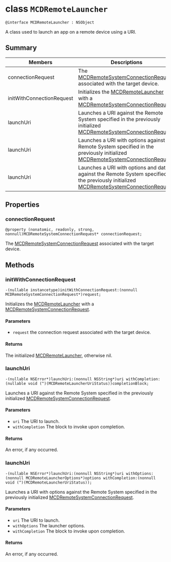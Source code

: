 # class `MCDRemoteLauncher` 

```
@interface MCDRemoteLauncher : NSObject
```  

A class used to launch an app on a remote device using a URI.

## Summary

 Members | Descriptions                                
----|---------
connectionRequest | The [MCDRemoteSystemConnectionRequest](MCDRemoteSystemConnectionRequest.md) associated with the target device.
initWithConnectionRequest | Initializes the [MCDRemoteLauncher](MCDRemoteLauncher.md) with a [MCDRemoteSystemConnectionRequest](MCDRemoteSystemConnectionRequest.md).
launchUri | Launches a URI against the Remote System specified in the previously initialized [MCDRemoteSystemConnectionRequest](MCDRemoteSystemConnectionRequest.md).
launchUri | Launches a URI with options against the Remote System specified in the previously initialized [MCDRemoteSystemConnectionRequest](MCDRemoteSystemConnectionRequest.md).
launchUri | Launches a URI with options and data against the Remote System specified in the previously initialized [MCDRemoteSystemConnectionRequest](MCDRemoteSystemConnectionRequest.md).

## Properties

### connectionRequest
`@property (nonatomic, readonly, strong, nonnull)MCDRemoteSystemConnectionRequest* connectionRequest;`

The [MCDRemoteSystemConnectionRequest](MCDRemoteSystemConnectionRequest.md) associated with the target device.

## Methods

### initWithConnectionRequest
`-(nullable instancetype)initWithConnectionRequest:(nonnull MCDRemoteSystemConnectionRequest*)request;`

Initializes the [MCDRemoteLauncher](MCDRemoteLauncher.md) with a [MCDRemoteSystemConnectionRequest](MCDRemoteSystemConnectionRequest.md).

#### Parameters
* `request` the connection request associated with the target device.

#### Returns
The initialized [MCDRemoteLauncher](MCDRemoteLauncher.md), otherwise nil.

### launchUri
`-(nullable NSError*)launchUri:(nonnull NSString*)uri withCompletion:(nullable void (^)(MCDRemoteLauncherUriStatus))completionBlock;` 

Launches a URI against the Remote System specified in the previously initialized [MCDRemoteSystemConnectionRequest](MCDRemoteSystemConnectionRequest.md).

#### Parameters
* `uri` The URI to launch.
* `withCompletion` The block to invoke upon completion.

#### Returns
An error, if any occurred. 

### launchUri
`-(nullable NSError*)launchUri:(nonnull NSString*)uri withOptions:(nonnull MCDRemoteLauncherOptions*)options withCompletion:(nonnull void (^)(MCDRemoteLauncherUriStatus));`

Launches a URI with options against the Remote System specified in the previously initialized [MCDRemoteSystemConnectionRequest](MCDRemoteSystemConnectionRequest.md).

#### Parameters
* `uri` The URI to launch.
* `withOptions` The launcher options.
* `withCompletion` The block to invoke upon completion.

#### Returns
An error, if any occurred.